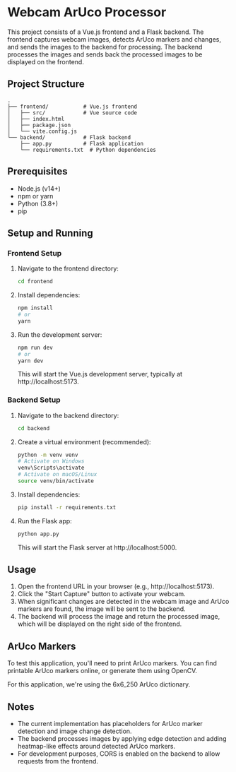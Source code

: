 # Webcam ArUco Processor

This project consists of a Vue.js frontend and a Flask backend. The frontend captures webcam images, detects ArUco markers and changes, and sends the images to the backend for processing. The backend processes the images and sends back the processed images to be displayed on the frontend.

## Project Structure

```
.
├── frontend/           # Vue.js frontend
│   ├── src/            # Vue source code
│   ├── index.html
│   ├── package.json
│   └── vite.config.js
└── backend/            # Flask backend
    ├── app.py          # Flask application
    └── requirements.txt  # Python dependencies
```

## Prerequisites

- Node.js (v14+)
- npm or yarn
- Python (3.8+)
- pip

## Setup and Running

### Frontend Setup

1. Navigate to the frontend directory:
   ```bash
   cd frontend
   ```

2. Install dependencies:
   ```bash
   npm install
   # or
   yarn
   ```

3. Run the development server:
   ```bash
   npm run dev
   # or
   yarn dev
   ```

   This will start the Vue.js development server, typically at http://localhost:5173.

### Backend Setup

1. Navigate to the backend directory:
   ```bash
   cd backend
   ```

2. Create a virtual environment (recommended):
   ```bash
   python -m venv venv
   # Activate on Windows
   venv\Scripts\activate
   # Activate on macOS/Linux
   source venv/bin/activate
   ```

3. Install dependencies:
   ```bash
   pip install -r requirements.txt
   ```

4. Run the Flask app:
   ```bash
   python app.py
   ```

   This will start the Flask server at http://localhost:5000.

## Usage

1. Open the frontend URL in your browser (e.g., http://localhost:5173).
2. Click the "Start Capture" button to activate your webcam.
3. When significant changes are detected in the webcam image and ArUco markers are found, the image will be sent to the backend.
4. The backend will process the image and return the processed image, which will be displayed on the right side of the frontend.

## ArUco Markers

To test this application, you'll need to print ArUco markers. You can find printable ArUco markers online, or generate them using OpenCV.

For this application, we're using the 6x6_250 ArUco dictionary.

## Notes

- The current implementation has placeholders for ArUco marker detection and image change detection.
- The backend processes images by applying edge detection and adding heatmap-like effects around detected ArUco markers.
- For development purposes, CORS is enabled on the backend to allow requests from the frontend. 